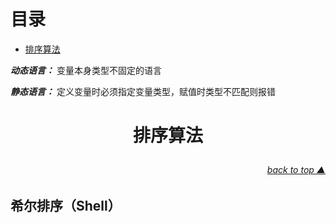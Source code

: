 # 目录

* [排序算法](#排序算法)

***动态语言：***
变量本身类型不固定的语言

***静态语言：***
定义变量时必须指定变量类型，赋值时类型不匹配则报错

# <p align="center">排序算法</p>
###### [<p align="right">back to top ▲</p>](#目录)

## 希尔排序（Shell）